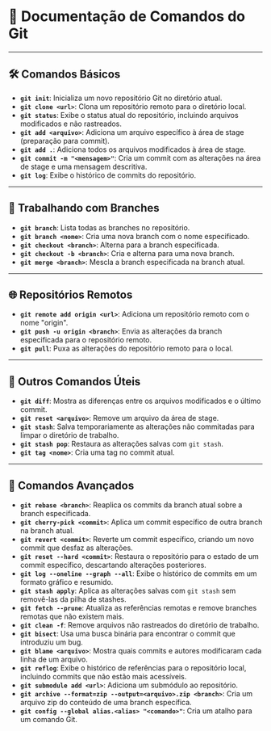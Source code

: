# 📘 Documentação de Comandos do Git

---

## 🛠️ Comandos Básicos
- **`git init`**: Inicializa um novo repositório Git no diretório atual.
- **`git clone <url>`**: Clona um repositório remoto para o diretório local.
- **`git status`**: Exibe o status atual do repositório, incluindo arquivos modificados e não rastreados.
- **`git add <arquivo>`**: Adiciona um arquivo específico à área de stage (preparação para commit).
- **`git add .`**: Adiciona todos os arquivos modificados à área de stage.
- **`git commit -m "<mensagem>"`**: Cria um commit com as alterações na área de stage e uma mensagem descritiva.
- **`git log`**: Exibe o histórico de commits do repositório.

---

## 🌿 Trabalhando com Branches
- **`git branch`**: Lista todas as branches no repositório.
- **`git branch <nome>`**: Cria uma nova branch com o nome especificado.
- **`git checkout <branch>`**: Alterna para a branch especificada.
- **`git checkout -b <branch>`**: Cria e alterna para uma nova branch.
- **`git merge <branch>`**: Mescla a branch especificada na branch atual.

---

## 🌐 Repositórios Remotos
- **`git remote add origin <url>`**: Adiciona um repositório remoto com o nome "origin".
- **`git push -u origin <branch>`**: Envia as alterações da branch especificada para o repositório remoto.
- **`git pull`**: Puxa as alterações do repositório remoto para o local.

---

## 🔧 Outros Comandos Úteis
- **`git diff`**: Mostra as diferenças entre os arquivos modificados e o último commit.
- **`git reset <arquivo>`**: Remove um arquivo da área de stage.
- **`git stash`**: Salva temporariamente as alterações não commitadas para limpar o diretório de trabalho.
- **`git stash pop`**: Restaura as alterações salvas com `git stash`.
- **`git tag <nome>`**: Cria uma tag no commit atual.

---

## 🚀 Comandos Avançados
- **`git rebase <branch>`**: Reaplica os commits da branch atual sobre a branch especificada.
- **`git cherry-pick <commit>`**: Aplica um commit específico de outra branch na branch atual.
- **`git revert <commit>`**: Reverte um commit específico, criando um novo commit que desfaz as alterações.
- **`git reset --hard <commit>`**: Restaura o repositório para o estado de um commit específico, descartando alterações posteriores.
- **`git log --oneline --graph --all`**: Exibe o histórico de commits em um formato gráfico e resumido.
- **`git stash apply`**: Aplica as alterações salvas com `git stash` sem removê-las da pilha de stashes.
- **`git fetch --prune`**: Atualiza as referências remotas e remove branches remotas que não existem mais.
- **`git clean -f`**: Remove arquivos não rastreados do diretório de trabalho.
- **`git bisect`**: Usa uma busca binária para encontrar o commit que introduziu um bug.
- **`git blame <arquivo>`**: Mostra quais commits e autores modificaram cada linha de um arquivo.
- **`git reflog`**: Exibe o histórico de referências para o repositório local, incluindo commits que não estão mais acessíveis.
- **`git submodule add <url>`**: Adiciona um submódulo ao repositório.
- **`git archive --format=zip --output=<arquivo>.zip <branch>`**: Cria um arquivo zip do conteúdo de uma branch específica.
- **`git config --global alias.<alias> "<comando>"`**: Cria um atalho para um comando Git.